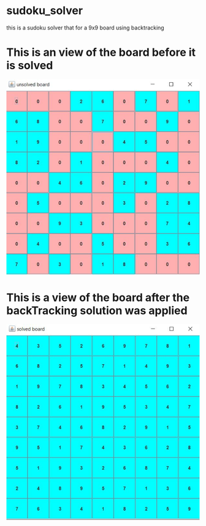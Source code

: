 # sudoku_solver
this is a sudoku solver that for a 9x9 board using backtracking 

# This is an view of the board before it is solved

![unsolved](/images/unsolved_sudoku.JPG)

# This is a view of the board after the backTracking solution was applied 

![unsolved](/images/solved_sudoku.JPG)
